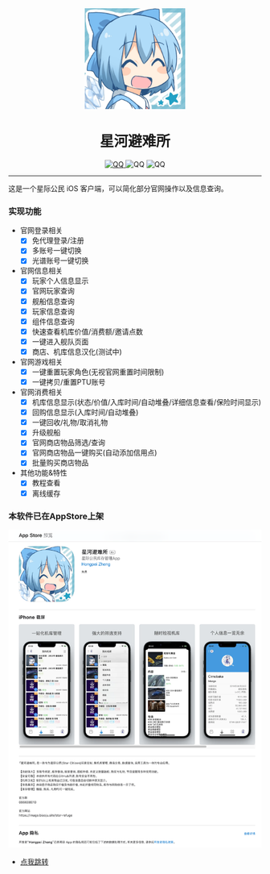 <div align=center>
  <img width=200 src="docs/image/cirno_avatar.jpeg"  alt="小九头像"/>
  <h1 align="center">星河避难所</h1> 
</div>
<div align=center>
<a target="_blank" href="https://qm.qq.com/cgi-bin/qm/qr?k=UvnBgejj2168cW-_5B4QaZc3F2H1rFDH&jump_from=webapi&authKey=6jr2HrIeisG3mdzzF5CrmFQfiWsn/0YcCiwwKhhnx2ORM9hfgK8CRbpCBt+VvIEG">
<img src="https://img.shields.io/badge/Chat-QQ-blue" alt="QQ" >
</a>
<img src="https://img.shields.io/badge/iOS-16.0+-yellow" alt="QQ" >
<img src="https://img.shields.io/badge/StarCitizen-3.22-green" alt="QQ" >
</div>

---

这是一个星际公民 iOS 客户端，可以简化部分官网操作以及信息查询。

### 实现功能

+ 官网登录相关
  + [x] 免代理登录/注册
  + [x] 多账号一键切换
  + [x] 光谱账号一键切换
+ 官网信息相关
  + [x] 玩家个人信息显示
  + [x] 官网玩家查询
  + [x] 舰船信息查询
  + [x] 玩家信息查询
  + [x] 组件信息查询
  + [x] 快速查看机库价值/消费额/邀请点数
  + [x] 一键进入舰队页面
  + [x] 商店、机库信息汉化(测试中)
+ 官网游戏相关
  + [x] 一键重置玩家角色(无视官网重置时间限制)
  + [x] 一键拷贝/重置PTU账号
+ 官网消费相关
  + [x] 机库信息显示(状态/价值/入库时间/自动堆叠/详细信息查看/保险时间显示)
  + [x] 回购信息显示(入库时间/自动堆叠)
  + [x] 一键回收/礼物/取消礼物
  + [x] 升级舰船
  + [x] 官网商店物品筛选/查询
  + [x] 官网商店物品一键购买(自动添加信用点)
  + [x] 批量购买商店物品
+ 其他功能&特性
  + [x] 教程查看
  + [x] 离线缓存

### 本软件已在AppStore上架
![](/docs/image/appstore_screenshot.png)
+ [点我跳转](https://apps.apple.com/cn/app/%E6%98%9F%E6%B2%B3%E9%81%BF%E9%9A%BE%E6%89%80/id6474789222)